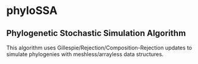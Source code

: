 phyloSSA
===
Phylogenetic Stochastic Simulation Algorithm 
---
This algorithm uses Gillespie/Rejection/Composition-Rejection updates
to simulate phylogenies with meshless/arrayless data structures.

